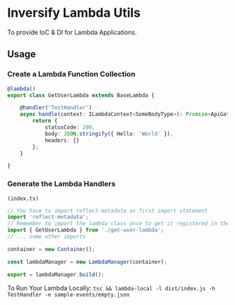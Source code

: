 # Inversify Lambda Utils
To provide IoC & DI for Lambda Applications.

## Usage

### Create a Lambda Function Collection

```typescript
@lambda()
export class GetUserLambda extends BaseLambda {

    @handler('TestHandler')
    async handle(context: ILambdaContext<SomeBodyType>): Promise<ApiGatewayResponse> {
        return {
            statusCode: 200,
            body: JSON.stringify({ Hello: 'World' }),
            headers: {}
        };
    }

}
```

### Generate the Lambda Handlers

`(index.ts)`
```typescript
// You have to import reflect-metadata as first import statement
import 'reflect-metadata';
// Remember to import the lambda class once to get it registered in the Reflect
import { GetUserLambda } from './get-user-lambda';
// ... some other imports

container = new Container();

const lambdaManager = new LambdaManager(container);

export = lambdaManager.build();
```

To Run Your Lambda Locally: `tsc && lambda-local -l dist/index.js -h TestHandler -e sample-events/empty.json`